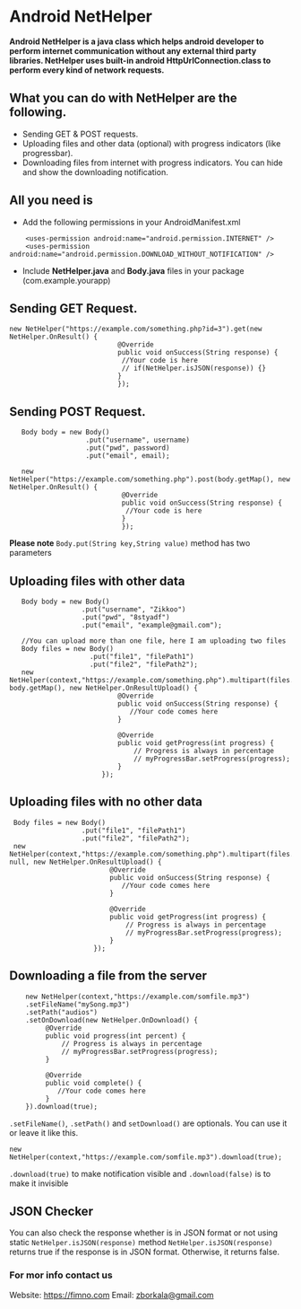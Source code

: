 # Android NetHelper

__Android NetHelper is a java class which helps android developer to perform internet communication without any external third party libraries. NetHelper uses built-in android HttpUrlConnection.class to perform every kind of network requests.__

 ## What you can do with NetHelper are the following.
* Sending GET & POST requests.
* Uploading files and other data (optional) with progress indicators (like progressbar).
* Downloading files from internet with progress indicators. You can hide and show the downloading notification.

 ## All you need is

  * Add the following permissions in your AndroidManifest.xml
```
    <uses-permission android:name="android.permission.INTERNET" />
    <uses-permission android:name="android.permission.DOWNLOAD_WITHOUT_NOTIFICATION" />

```
   * Include **NetHelper.java** and **Body.java** files in your package (com.example.yourapp)


 ## Sending GET Request.

 ```
 new NetHelper("https://example.com/something.php?id=3").get(new NetHelper.OnResult() {
                            @Override
                            public void onSuccess(String response) {
                             //Your code is here
                             // if(NetHelper.isJSON(response)) {}
                            }
                            }); 
 ```
 
 ## Sending POST Request.

```
   Body body = new Body()
                   .put("username", username)
                   .put("pwd", password)
                   .put("email", email);
                   
   new NetHelper("https://example.com/something.php").post(body.getMap(), new NetHelper.OnResult() {
                            @Override
                            public void onSuccess(String response) {
                             //Your code is here
                            }
                            }); 

```
 **Please note** `Body.put(String key,String value)` method has two parameters 
 
 ## Uploading files with other data
 
 ```
    Body body = new Body()
                   .put("username", "Zikkoo")
                   .put("pwd", "8styadf")
                   .put("email", "example@gmail.com");
                   
    //You can upload more than one file, here I am uploading two files   
    Body files = new Body()
                     .put("file1", "filePath1")
                     .put("file2", "filePath2");
    new NetHelper(context,"https://example.com/something.php").multipart(files.getMap(), body.getMap(), new NetHelper.OnResultUpload() {
                            @Override
                            public void onSuccess(String response) {   
                               //Your code comes here
                            }

                            @Override
                            public void getProgress(int progress) {
                                // Progress is always in percentage
                                // myProgressBar.setProgress(progress);
                            }
                        });
 ```
 
  ## Uploading files with no other data
  
   ``` 
    Body files = new Body()
                     .put("file1", "filePath1")
                     .put("file2", "filePath2");
    new NetHelper(context,"https://example.com/something.php").multipart(files.getMap(), null, new NetHelper.OnResultUpload() {
                            @Override
                            public void onSuccess(String response) {   
                               //Your code comes here
                            }

                            @Override
                            public void getProgress(int progress) {
                                // Progress is always in percentage
                                // myProgressBar.setProgress(progress);
                            }
                        });
 ```
  ## Downloading a file from the server 

 ```
     new NetHelper(context,"https://example.com/somfile.mp3")
     .setFileName("mySong.mp3")
     .setPath("audios")
     .setOnDownload(new NetHelper.OnDownload() {
          @Override
          public void progress(int percent) {   
              // Progress is always in percentage
              // myProgressBar.setProgress(progress);            
          }

          @Override
          public void complete() {
             //Your code comes here
          }
     }).download(true);
 ```
 `.setFileName()`, `.setPath()` and `setDownload()` are optionals. You can use it or leave it like this.
 ```
 new NetHelper(context,"https://example.com/somfile.mp3").download(true);
``` 
 `.download(true)` to make notification visible and `.download(false)` is to make it invisible

  ## JSON Checker
  You can also check the response whether is in JSON format or not using static `NetHelper.isJSON(response)` method 
  `NetHelper.isJSON(response)` returns true if the response is in JSON format. Otherwise, it returns false.
  
 ### For mor info contact us
 Website: https://fimno.com
 Email: zborkala@gmail.com
 

